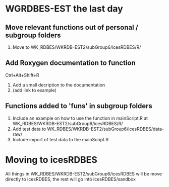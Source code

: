 # WGRDBES-EST the last day

## Move relevant functions out of personal / subgroup folders 
1. Move to WK_RDBES/WKRDB-EST2/subGroup6/icesRDBES/R/

## Add Roxygen documentation to function
Ctrl+Alt+Shift+R
1. Add a small decription to the documentation
2. (add link to example)

## Functions added to 'funs' in subgroup folders
1. Include an example on how to use the function in mainScript.R at WK_RDBES/WKRDB-EST2/subGroup6/icesRDBES/R/
2. Add test data to WK_RDBES/WKRDB-EST2/subGroup6/icesRDBES/data-raw/
3. Include import of test data to the mainScript.R 

# Moving to icesRDBES
All things in WK_RDBES/WKRDB-EST2/subGroup6/icesRDBES will be move directly to icesRDBES, the rest will go into icesRDBES/sandbox

